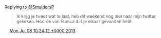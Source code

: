Replying to [@SmuldersP](https://twitter.com/@SmuldersP/status/353462012325527552)

> ik krijg je tweet wat te laat, heb dit weekend nog niet naar mijn twitter gekeken\. Hoorde van Franca dat je elkaar gevonden hebt\.

<img src="../../media/tweet.ico" width="12" /> [Mon Jul 08 10:24:12 +0000 2013](https://twitter.com/DromerDenker/status/354184132714176512)